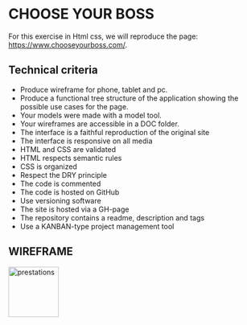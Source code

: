 # CHOOSE YOUR BOSS

For this exercise in Html css, we will reproduce the page: https://www.chooseyourboss.com/. 

## Technical criteria

* Produce wireframe for phone, tablet and pc.
* Produce a functional tree structure of the application showing the possible use cases for the page.
* Your models were made with a model tool.
* Your wireframes are accessible in a DOC folder.
* The interface is a faithful reproduction of the original site
* The interface is responsive on all media
* HTML and CSS are validated
* HTML respects semantic rules
* CSS is organized
* Respect the DRY principle
* The code is commented
* The code is hosted on GitHub
* Use versioning software
* The site is hosted via a GH-page
* The repository contains a readme, description and tags
* Use a KANBAN-type project management tool

## WIREFRAME

<img src="functional_tree.jpg" alt="prestations" style="height: 100px; width:100px;"/>
